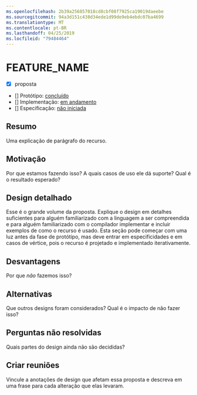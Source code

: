 ```yaml
---
ms.openlocfilehash: 2b39a256857018cd8cbf08f7925ca19019daeebe
ms.sourcegitcommit: 94a3d151c438d34ede1d99de9eb4ebdc07ba4699
ms.translationtype: MT
ms.contentlocale: pt-BR
ms.lasthandoff: 04/25/2019
ms.locfileid: "79484464"
---
```

# <a name="feature_name"></a>FEATURE_NAME

* [x] proposta
* [] Protótipo: [concluído](https://github.com/PROTOTYPE_OWNER/roslyn/BRANCH_NAME)
* [] Implementação: [em andamento](https://github.com/dotnet/roslyn/BRANCH_NAME)
* [] Especificação: [não iniciada](pr/1)

## <a name="summary"></a>Resumo
[summary]: #summary

Uma explicação de parágrafo do recurso.

## <a name="motivation"></a>Motivação
[motivation]: #motivation

Por que estamos fazendo isso? A quais casos de uso ele dá suporte? Qual é o resultado esperado?

## <a name="detailed-design"></a>Design detalhado
[design]: #detailed-design

Esse é o grande volume da proposta. Explique o design em detalhes suficientes para alguém familiarizado com a linguagem a ser compreendida e para alguém familiarizado com o compilador implementar e incluir exemplos de como o recurso é usado. Esta seção pode começar com uma luz antes da fase de protótipo, mas deve entrar em especificidades e em casos de vértice, pois o recurso é projetado e implementado iterativamente.

## <a name="drawbacks"></a>Desvantagens
[drawbacks]: #drawbacks

Por que *não* fazemos isso?

## <a name="alternatives"></a>Alternativas
[alternatives]: #alternatives

Que outros designs foram considerados? Qual é o impacto de não fazer isso?

## <a name="unresolved-questions"></a>Perguntas não resolvidas
[unresolved]: #unresolved-questions

Quais partes do design ainda não são decididas?

## <a name="design-meetings"></a>Criar reuniões

Vincule a anotações de design que afetam essa proposta e descreva em uma frase para cada alteração que elas levaram.


